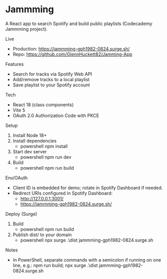 # Jammming

A React app to search Spotify and build public playlists (Codecademy Jammming project).

Live
- Production: https://jammming-gph1982-0824.surge.sh/
- Repo: https://github.com/GlennHuckett82/Jamming-App

Features
- Search for tracks via Spotify Web API
- Add/remove tracks to a local playlist
- Save playlist to your Spotify account

Tech
- React 18 (class components)
- Vite 5
- OAuth 2.0 Authorization Code with PKCE

Setup
1. Install Node 18+
2. Install dependencies
    - powershell
       npm install
3. Start dev server
    - powershell
       npm run dev
4. Build
    - powershell
       npm run build

Env/OAuth
- Client ID is embedded for demo; rotate in Spotify Dashboard if needed.
- Redirect URIs configured in Spotify Dashboard:
   - http://127.0.0.1:3001/
   - https://jammming-gph1982-0824.surge.sh/

Deploy (Surge)
1. Build
    - powershell
       npm run build
2. Publish dist/ to your domain
    - powershell
       npx surge .\dist jammming-gph1982-0824.surge.sh

Notes
- In PowerShell, separate commands with a semicolon if running on one line, e.g.: npm run build; npx surge .\dist jammming-gph1982-0824.surge.sh